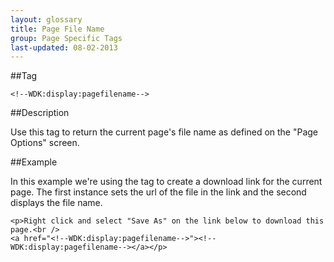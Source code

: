 ```yaml
---
layout: glossary
title: Page File Name
group: Page Specific Tags
last-updated: 08-02-2013
---
```


##Tag

`<!--WDK:display:pagefilename-->`

##Description

Use this tag to return the current page's file name as defined on the "Page Options" screen.

##Example

In this example we're using the tag to create a download link for the current page. The first instance sets the url of the file in the link and the second displays the file name.

~~~
<p>Right click and select "Save As" on the link below to download this page.<br />
<a href="<!--WDK:display:pagefilename-->"><!--WDK:display:pagefilename--></a></p>
~~~